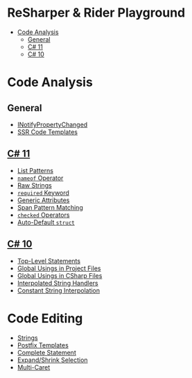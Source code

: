 # ReSharper & Rider Playground

<!-- TOC -->
* [Code Analysis](#code-analysis)
  * [General](#general)
  * [C# 11](#c#-11)
  * [C# 10](#c#-10)
<!-- TOC -->

# Code Analysis

## General

- [INotifyPropertyChanged](src/CodeAnalysis/NotifyPropertyChanged.cs)
- [SSR Code Templates](src/CodeAnalysis/CodeTemplates.cs)

## [C# 11](src/CSharp11/CSharp11.csproj)

- [List Patterns](src/CSharp11/ListPatterns.cs)
- [`nameof` Operator](src/CSharp11/NameofOperator.cs)
- [Raw Strings](src/CSharp11/RawStrings.cs)
- [`required` Keyword](src/CSharp11/RequiredKeyword.cs)
- [Generic Attributes](src/CSharp11/GenericAttributes.cs)
- [Span Pattern Matching](src/CSharp11/SpanPatternMatching.cs)
- [`checked` Operators](src/CSharp11/CheckedOperators.cs)
- [Auto-Default `struct`](src/CSharp11/AutoDefaultStructs.cs)

## [C# 10](src/CSharp10/CSharp10.csproj)

- [Top-Level Statements](src/CSharp10/TopLevelStatements.cs)
- [Global Usings in Project Files](src/CSharp10/CSharp10.csproj)
- [Global Usings in CSharp Files](src/CSharp10/GlobalUsings.cs)
- [Interpolated String Handlers](src/CSharp10/InterpolatedStringHandler.cs)
- [Constant String Interpolation](src/CSharp10/ConstantInterpolation.cs)

# Code Editing

- [Strings](src/CodeEditing/Strings.cs)
- [Postfix Templates](src/CodeEditing/PostfixTemplates.cs)
- [Complete Statement](src/CodeEditing/CompleteStatement.cs)
- [Expand/Shrink Selection](src/CodeEditing/ExpandShrinkSelection.cs)
- [Multi-Caret](src/CodeEditing/MultiCaret.cs)

[//]: # (Smurfette was here)
